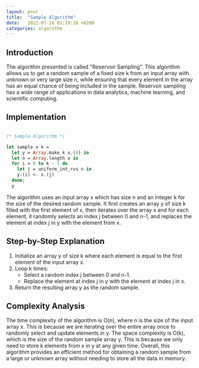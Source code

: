 ```yaml
---
layout: post
title:  "Sample Algorithm"
date:   2022-07-18 01:19:16 +0200
categories: algorithm
---
```


## Introduction
The algorithm presented is called "Reservoir Sampling". This algorithm allows us to get a random sample of a fixed size k from an input array with unknown or very large size n, while ensuring that every element in the array has an equal chance of being included in the sample. Reservoir sampling has a wide range of applications in data analytics, machine learning, and scientific computing.

## Implementation

```ocaml

(* Sample Algorithm *)

let sample x k =
  let y = Array.make k x.(0) in
  let n = Array.length x in
  for i = 0 to k - 1 do
    let j = uniform_int_rvs n in
    y.(i) <- x.(j)
  done;
  y


```

The algorithm uses an input array x which has size n and an integer k for the size of the desired random sample. It first creates an array y of size k filled with the first element of x, then iterates over the array x and for each element, it randomly selects an index j between 0 and n-1, and replaces the element at index j in y with the element from x.

## Step-by-Step Explanation
1. Initialize an array y of size k where each element is equal to the first element of the input array x.
2. Loop k times:
    * Select a random index j between 0 and n-1.
    * Replace the element at index j in y with the element at index j in x.
3. Return the resulting array y as the random sample.

## Complexity Analysis
The time complexity of the algorithm is O(n), where n is the size of the input array x. This is because we are iterating over the entire array once to randomly select and update elements in y. The space complexity is O(k), which is the size of the random sample array y. This is because we only need to store k elements from x in y at any given time. Overall, this algorithm provides an efficient method for obtaining a random sample from a large or unknown array without needing to store all the data in memory.